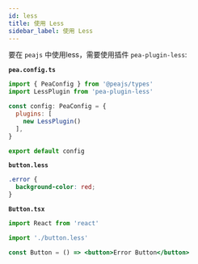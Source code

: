 ```yaml
---
id: less
title: 使用 Less
sidebar_label: 使用 Less
---
```


要在 `peajs` 中使用less，需要使用插件 `pea-plugin-less`:

**`pea.config.ts`**

```js
import { PeaConfig } from '@peajs/types'
import LessPlugin from 'pea-plugin-less'

const config: PeaConfig = {
  plugins: [
    new LessPlugin()
  ],
}

export default config

```

**`button.less`**

```css
.error {
  background-color: red;
}
```

**`Button.tsx`**

```jsx
import React from 'react'

import './button.less'

const Button = () => <button>Error Button</button>
```
